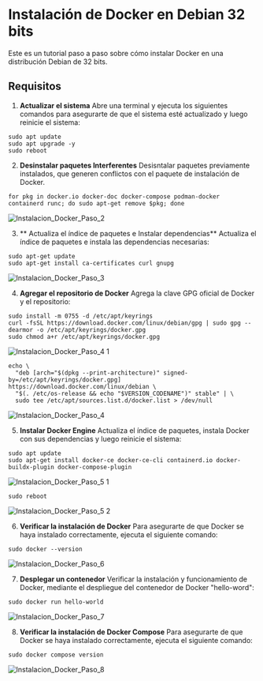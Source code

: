 
# Instalación de Docker en Debian 32 bits

Este es un tutorial paso a paso sobre cómo instalar Docker en una distribución Debian de 32 bits.

## Requisitos

1. **Actualizar el sistema**
Abre una terminal y ejecuta los siguientes comandos para asegurarte de que el sistema esté actualizado y luego reinicie el sistema:
```shell
sudo apt update
sudo apt upgrade -y
sudo reboot
```


2. **Desinstalar paquetes Interferentes**
Desisntalar paquetes previamente instalados, que generen conflictos con el paquete de instalación de Docker.
```shell
for pkg in docker.io docker-doc docker-compose podman-docker containerd runc; do sudo apt-get remove $pkg; done
```

![Instalacion_Docker_Paso_2](https://github.com/AndresYE/Network_Service_on_Containers/assets/113482367/8946e855-7606-4a3f-8304-ed417f1f39e7)

3. ** Actualiza el índice de paquetes e Instalar dependencias**
Actualiza el índice de paquetes e instala las dependencias necesarias:
```shell
sudo apt-get update
sudo apt-get install ca-certificates curl gnupg
```

![Instalacion_Docker_Paso_3](https://github.com/AndresYE/Network_Service_on_Containers/assets/113482367/8d0afbc2-3a38-47e6-a47e-6f42ad3a70f6)

4. **Agregar el repositorio de Docker**
Agrega la clave GPG oficial de Docker y el repositorio:
```shell
sudo install -m 0755 -d /etc/apt/keyrings
curl -fsSL https://download.docker.com/linux/debian/gpg | sudo gpg --dearmor -o /etc/apt/keyrings/docker.gpg
sudo chmod a+r /etc/apt/keyrings/docker.gpg
```

![Instalacion_Docker_Paso_4 1](https://github.com/AndresYE/Network_Service_on_Containers/assets/113482367/24962b0c-035e-4734-a283-5d3baff05cb5)

```shell
echo \
  "deb [arch="$(dpkg --print-architecture)" signed-by=/etc/apt/keyrings/docker.gpg] https://download.docker.com/linux/debian \
  "$(. /etc/os-release && echo "$VERSION_CODENAME")" stable" | \
  sudo tee /etc/apt/sources.list.d/docker.list > /dev/null
```

![Instalacion_Docker_Paso_4](https://github.com/AndresYE/Network_Service_on_Containers/assets/113482367/cd64ed81-3367-4ce4-a341-103863fd4066)

5. **Instalar Docker Engine**
Actualiza el índice de paquetes, instala Docker con sus dependencias y luego reinicie el sistema:
```shell
sudo apt update
sudo apt-get install docker-ce docker-ce-cli containerd.io docker-buildx-plugin docker-compose-plugin
```
![Instalacion_Docker_Paso_5 1](https://github.com/AndresYE/Network_Service_on_Containers/assets/113482367/2feaeb4b-3d77-4497-8a1c-c1e7e66dea79)

```shell
sudo reboot
```
![Instalacion_Docker_Paso_5 2](https://github.com/AndresYE/Network_Service_on_Containers/assets/113482367/0cdc3eed-0d5c-4e72-a1f3-24d317034e74)

6. **Verificar la instalación de Docker**
Para asegurarte de que Docker se haya instalado correctamente, ejecuta el siguiente comando:
```shell
sudo docker --version
```
![Instalacion_Docker_Paso_6](https://github.com/AndresYE/Network_Service_on_Containers/assets/113482367/732c14be-bf3b-4100-90a6-6247dc387036)


7. **Desplegar un contenedor**
Verificar la instalación y funcionamiento de Docker, mediante el despliegue del contenedor de Docker "hello-word":
```shell
sudo docker run hello-world
```

![Instalacion_Docker_Paso_7](https://github.com/AndresYE/Network_Service_on_Containers/assets/113482367/ad6c8c5e-c1b0-473e-b2d3-28dbffae6e44)


8. **Verificar la instalación de Docker Compose**
Para asegurarte de que Docker se haya instalado correctamente, ejecuta el siguiente comando:
```shell
sudo docker compose version
```
![Instalacion_Docker_Paso_8](https://github.com/AndresYE/Network_Service_on_Containers/assets/113482367/dc605502-bcd9-469e-9490-3d90b8be905d)


